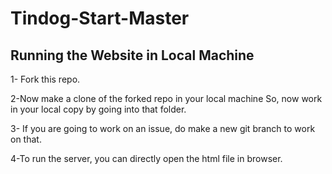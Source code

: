 
# Tindog-Start-Master


## Running the Website in Local Machine

1- Fork this repo.

2-Now make a clone of the forked repo in your local machine So, now work in your local copy by going into that 
folder.

3- If you are going to work on an issue, do make a new git branch to work on that.

4-To run the server, you can directly open the html file in browser.
